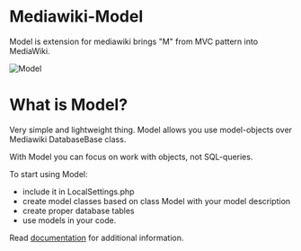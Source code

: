 Mediawiki-Model
===============

Model is extension for mediawiki brings "M" from MVC pattern into MediaWiki.

![Model](http://i.imgur.com/kn1bvbB.png)

What is Model?
==============

Very simple and lightweight thing.
Model allows you use model-objects over Mediawiki DatabaseBase class.

With Model you can focus on work with objects, not SQL-queries.

To start using Model:

- include it in LocalSettings.php
- create model classes based on class Model with your model description
- create proper database tables
- use models in your code.

Read [documentation](http://github.com/vedmaka/Mediawiki-Model/wiki) for additional information.

